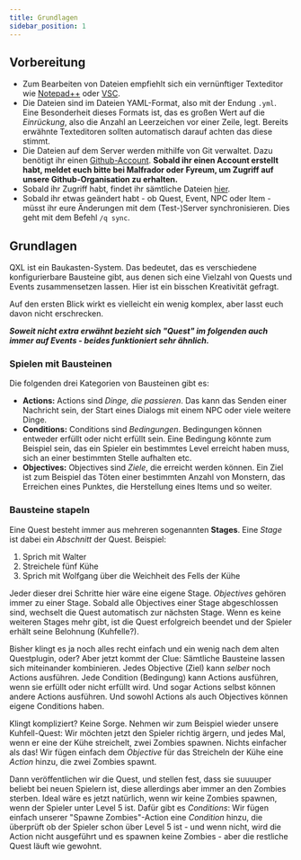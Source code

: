 ```yaml
---
title: Grundlagen
sidebar_position: 1
---
```


## Vorbereitung
* Zum Bearbeiten von Dateien empfiehlt sich ein vernünftiger Texteditor wie [Notepad++](https://notepad-plus-plus.org/downloads/) oder [VSC](https://code.visualstudio.com/).
* Die Dateien sind im  Dateien YAML-Format, also mit der Endung ``.yml``. Eine Besonderheit dieses Formats ist, das es großen Wert auf die *Einrückung*, also die Anzahl an Leerzeichen vor einer Zeile, legt. Bereits erwähnte Texteditoren sollten automatisch darauf achten das diese stimmt.
* Die Dateien auf dem Server werden mithilfe von Git verwaltet. Dazu benötigt ihr einen [Github-Account](https://github.com/). **Sobald ihr einen Account erstellt habt, meldet euch bitte bei Malfrador oder Fyreum, um Zugriff auf unsere Github-Organisation zu erhalten.**
* Sobald ihr Zugriff habt, findet ihr sämtliche Dateien [hier](https://github.com/DRE2N/Erethon).
* Sobald ihr etwas geändert habt - ob Quest, Event, NPC oder Item - müsst ihr eure Änderungen mit dem (Test-)Server synchronisieren. Dies geht mit dem Befehl ``/q sync``.

## Grundlagen
QXL ist ein Baukasten-System. Das bedeutet, das es verschiedene konfigurierbare Bausteine gibt, aus denen sich eine Vielzahl von Quests und Events zusammensetzen lassen. Hier ist ein bisschen Kreativität gefragt.

Auf den ersten Blick wirkt es vielleicht ein wenig komplex, aber lasst euch davon nicht erschrecken.

***Soweit nicht extra erwähnt bezieht sich "Quest" im folgenden auch immer auf Events - beides funktioniert sehr ähnlich.***

### Spielen mit Bausteinen

Die folgenden drei Kategorien von Bausteinen gibt es:
* **Actions:** Actions sind *Dinge, die passieren*. Das kann das Senden einer Nachricht sein, der Start eines Dialogs mit einem NPC oder viele weitere Dinge.
* **Conditions:** Conditions sind *Bedingungen*. Bedingungen können entweder erfüllt oder nicht erfüllt sein. Eine Bedingung könnte zum Beispiel sein, das ein Spieler ein bestimmtes Level erreicht haben muss, sich an einer bestimmten Stelle aufhalten etc.
* **Objectives:** Objectives sind *Ziele*, die erreicht werden können. Ein Ziel ist zum Beispiel das Töten einer bestimmten Anzahl von Monstern, das Erreichen eines Punktes, die Herstellung eines Items und so weiter.

### Bausteine stapeln
Eine Quest besteht immer aus mehreren sogenannten **Stages**. Eine *Stage* ist dabei ein *Abschnitt* der Quest. Beispiel:

1. Sprich mit Walter
2. Streichele fünf Kühe
3. Sprich mit Wolfgang über die Weichheit des Fells der Kühe

Jeder dieser drei Schritte hier wäre eine eigene Stage. *Objectives* gehören immer zu einer Stage. Sobald alle Objectives einer Stage abgeschlossen sind, wechselt die Quest automatisch zur nächsten Stage. Wenn es keine weiteren Stages mehr gibt, ist die Quest erfolgreich beendet und der Spieler erhält seine Belohnung (Kuhfelle?).

Bisher klingt es ja noch alles recht einfach und ein wenig nach dem alten Questplugin, oder? Aber jetzt kommt der Clue: Sämtliche Bausteine lassen sich miteinander kombinieren. Jedes Objective (Ziel) kann *selber* noch Actions ausführen. Jede Condition (Bedingung) kann Actions ausführen, wenn sie erfüllt oder nicht erfüllt wird. Und sogar Actions selbst können andere Actions ausführen. Und sowohl Actions als auch Objectives können eigene Conditions haben.

Klingt kompliziert? Keine Sorge. Nehmen wir zum Beispiel wieder unsere Kuhfell-Quest: Wir möchten jetzt den Spieler richtig ärgern, und jedes Mal, wenn er eine der Kühe streichelt, zwei Zombies spawnen. Nichts einfacher als das! Wir fügen einfach dem *Objective* für das Streicheln der Kühe eine *Action* hinzu, die zwei Zombies spawnt. 

Dann veröffentlichen wir die Quest, und stellen fest, dass sie suuuuper beliebt bei neuen Spielern ist, diese allerdings aber immer an den Zombies sterben. Ideal wäre es jetzt natürlich, wenn wir keine Zombies spawnen, wenn der Spieler unter Level 5 ist. Dafür gibt es *Conditions*: Wir fügen einfach unserer "Spawne Zombies"-Action eine *Condition* hinzu, die überprüft ob der Spieler schon über Level 5 ist - und wenn nicht, wird die Action nicht ausgeführt und es spawnen keine Zombies - aber die restliche Quest läuft wie gewohnt.